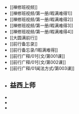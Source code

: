 - [[禅修班视频]]
- [[禅修班视频/第一册/暇满难得1]]
- [[禅修班视频/第一册/暇满难得2]]
- [[禅修班视频/第一册/暇满难得3]]
- [[禅修班视频/第一册/暇满难得4]]
- [[大圆满前行]]
- [[前行备忘录]]
- [[前行备忘录/1暇满难得]]
- [[前行广释/01引文/第001课]]
- [[前行广释/01引文/第002课]]
- [[前行广释/01闻法方式/第003课]]
- 益西上师
	-
-
-
-